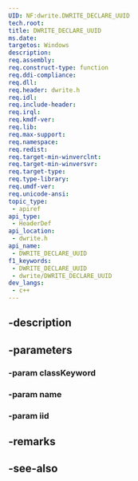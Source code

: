 ```yaml
---
UID: NF:dwrite.DWRITE_DECLARE_UUID
tech.root: 
title: DWRITE_DECLARE_UUID
ms.date: 
targetos: Windows
description: 
req.assembly: 
req.construct-type: function
req.ddi-compliance: 
req.dll: 
req.header: dwrite.h
req.idl: 
req.include-header: 
req.irql: 
req.kmdf-ver: 
req.lib: 
req.max-support: 
req.namespace: 
req.redist: 
req.target-min-winverclnt: 
req.target-min-winversvr: 
req.target-type: 
req.type-library: 
req.umdf-ver: 
req.unicode-ansi: 
topic_type:
 - apiref
api_type:
 - HeaderDef
api_location:
 - dwrite.h
api_name:
 - DWRITE_DECLARE_UUID
f1_keywords:
 - DWRITE_DECLARE_UUID
 - dwrite/DWRITE_DECLARE_UUID
dev_langs:
 - c++
---
```


## -description

## -parameters

### -param classKeyword

### -param name

### -param iid

## -remarks

## -see-also

